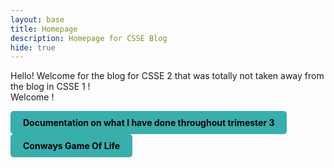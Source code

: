```yaml
---
layout: base
title: Homepage
description: Homepage for CSSE Blog
hide: true
---
```





Hello! Welcome for the blog for CSSE 2 that was totally not taken away from the blog in CSSE 1 ! <br>
Welcome !


<div style="display: flex; flex-wrap: wrap; gap: 10px;">
    <a href="{{site.baseurl}}/dt3" style="text-decoration: none;">
        <div style="background-color: #38afad; color: black; padding: 10px 20px; border-radius: 5px; font-weight: bold;">
            Documentation on what I have done throughout trimester 3
        </div>
     </a>
</div>

<div style="display: flex; flex-wrap: wrap; gap: 10px;">
    <a href="{{site.baseurl}}/cgof" style="text-decoration: none;">
        <div style="background-color: #38afad; color: black; padding: 10px 20px; border-radius: 5px; font-weight: bold;">
            Conways Game Of Life
        </div>
     </a>
</div>

